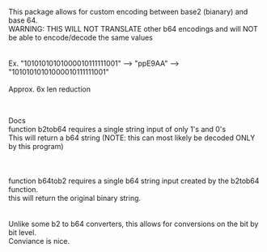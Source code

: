 This package allows for custom encoding between base2 (bianary) and base 64. <br>
WARNING: THIS WILL NOT TRANSLATE other b64 encodings and will NOT be able to encode/decode the same values <br>
<br>
<br>
Ex. "10101010101000010111111001" --> "ppE9AA" --> "10101010101000010111111001"
<br><br>
Approx. 6x len reduction


<br>

Docs<br>
function b2tob64 requires a single string input of only 1's and 0's <br>
This will return a b64 string (NOTE: this can most likely be decoded ONLY by this program)<br>
<br>
<br>
<br>
function b64tob2 requires a single b64 string input created by the b2tob64 function. <br>
this will return the original binary string.
<br>
<br>
<br>
Unlike some b2 to b64 converters, this allows for conversions on the bit by bit level. <br>
Conviance is nice.
